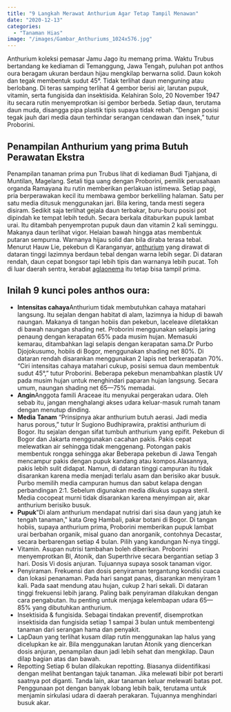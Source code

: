 ```yaml
---
title: "9 Langkah Merawat Anthurium Agar Tetap Tampil Menawan"
date: "2020-12-13"
categories: 
  - "Tanaman Hias"
image: "/images/Gambar_Anthuriums_1024x576.jpg"
---
```


Anthurium koleksi pemasar Jamu Jago itu memang prima. Waktu Trubus bertandang ke kediaman di Temanggung, Jawa Tengah, puluhan pot anthos oura beragam ukuran berdaun hijau mengkilap berwarna solid. Daun kokoh dan tegak membentuk sudut 45°. Tidak terlihat daun menguning atau berlobang. Di teras samping terlihat 4 gembor berisi air, larutan pupuk, vitamin, serta fungisida dan insektisida. Kelahiran Solo, 20 November 1947 itu secara rutin menyemprotkan isi gembor berbeda. Setiap daun, terutama daun muda, disangga pipa plastik tipis supaya tidak rebah. “Dengan posisi tegak jauh dari media daun terhindar serangan cendawan dan insek,” tutur Proborini.

## Penampilan Anthurium yang prima Butuh Perawatan Ekstra

Penampilan tanaman prima pun Trubus lihat di kediaman Budi Tjahjana, di Muntilan, Magelang. Setali tiga uang dengan Proborini, pemilik perusahaan organda Ramayana itu rutin memberikan perlakuan istimewa. Setiap pagi, pria berperawakan kecil itu membawa gembor berkeliling halaman. Satu per satu media ditusuk menggunakan jari. Bila kering, tanda mesti segera disiram. Sedikit saja terlihat gejala daun terbakar, buru-buru posisi pot dipindah ke tempat lebih teduh. Secara berkala ditaburkan pupuk lambat urai. Itu ditambah penyemprotan pupuk daun dan vitamin 2 kali seminggu. Makanya daun terlihat vigor. Helaian bawah hingga atas membentuk putaran sempurna. Warnanya hijau solid dan bila diraba terasa tebal. Menurut Hauw Lie, pekebun di Karanganyar, [anthurium](http://localhost/mitra/topik/anthurium "anthurium") yang dirawat di dataran tinggi lazimnya berdaun tebal dengan warna lebih segar. Di dataran rendah, daun cepat bongsor tapi lebih tipis dan warnanya lebih pucat. Toh di luar daerah sentra, kerabat [aglaonema](http://localhost/mitra/topik/aglaonema "aglaonema") itu tetap bisa tampil prima.

## Inilah 9 kunci poles anthos oura:

- **Intensitas cahaya**Anthurium tidak membutuhkan cahaya matahari langsung. Itu sejalan dengan habitat di alam, lazimnya ia hidup di bawah naungan. Makanya di tangan hobiis dan pekebun, laceleave diletakkan di bawah naungan shading net. Proborini menggunakan selapis jaring penaung dengan kerapatan 65% pada musim hujan. Memasuki kemarau, ditambahkan lagi selapis dengan kerapatan sama.Dr Purbo Djojokusumo, hobiis di Bogor, menggunakan shading net 80%. Di dataran rendah disarankan menggunakan 2 lapis net berkerapatan 70%. “Ciri intensitas cahaya matahari cukup, posisi semua daun membentuk sudut 45°,” tutur Proborini. Beberapa pekebun menambahkan plastik UV pada musim hujan untuk menghindari paparan hujan langsung. Secara umum, naungan shading net 65—75% memadai.
- **Angin**Anggota famili Araceae itu menyukai pergerakan udara. Oleh sebab itu, jangan menghalangi akses udara keluar-masuk rumah tanam dengan menutup dinding.
- **Media Tanam** “Prinsipnya akar anthurium butuh aerasi. Jadi media harus porous,” tutur Ir Sugiono Budhiprawira, praktisi anthurium di Bogor. Itu sejalan dengan sifat tumbuh anthurium yang epifit. Pekebun di Bogor dan Jakarta menggunakan cacahan pakis. Pakis cepat melewatkan air sehingga tidak menggenang. Potongan pakis membentuk rongga sehingga akar Beberapa pekebun di Jawa Tengah mencampur pakis dengan pupuk kandang atau kompos.Alasannya, pakis lebih sulit didapat. Namun, di dataran tinggi campuran itu tidak disarankan karena media menjadi terlalu asam dan berisiko akar busuk. Purbo memilih media campuran humus dan sabut kelapa dengan perbandingan 2:1. Sebelum digunakan media dikukus supaya steril. Media cocopeat murni tidak disarankan karena menyimpan air, akar anthurium berisiko busuk.
- **Pupuk**"Di alam anthurium mendapat nutrisi dari sisa daun yang jatuh ke tengah tanaman," kata Greg Hambali, pakar botani di Bogor. Di tangan hobiis, supaya anthurium prima, Proborini memberikan pupuk lambat urai berbahan organik, misal guano dan anorganik, contohnya Decastar, secara berbarengan setiap 4 bulan. Pilih yang kandungan N-nya tinggi.
- Vitamin. Asupan nutrisi tambahan boleh diberikan. Proborini menyemprotkan BI, Atonik, dan Superthrive secara bergantian setiap 3 hari. Dosis Vi dosis anjuran. Tujuannya supaya sosok tanaman vigor.
- Penyiraman. Frekuensi dan dosis penyiraman tergantung kondisi cuaca dan lokasi penanaman. Pada hari sangat panas, disarankan menyiram 1 kali. Pada saat mendung atau hujan, cukup 2 hari sekali. Di dataran tinggi frekuensi lebih jarang. Paling baik penyiraman dilakukan dengan cara pengabutan. Itu penting untuk menjaga kelembapan udara 65—85% yang dibutuhkan anthurium.
- Insektisida & fungisida. Sebagai tindakan preventif, disemprotkan insektisida dan fungisida setiap 1 sampai 3 bulan untuk membentengi tanaman dari serangan hama dan penyakit.
- LapDaun yang terlihat kusam dilap rutin menggunakan lap halus yang dicelupkan ke air. Bila menggunakan larutan Atonik yang diencerkan dosis anjuran, penampilan daun jadi lebih sehat dan mengkilap. Daun dilap bagian atas dan bawah.
- Repotting Setiap 6 bulan dilakukan repotting. Biasanya diidentifikasi dengan melihat bentangan tajuk tanaman. Jika melewati bibir pot berarti saatnya pot diganti. Tanda lain, akar tanaman keluar melewati batas pot. Penggunaan pot dengan banyak lobang lebih baik, terutama untuk menjamin sirkulasi udara di daerah perakaran. Tujuannya menghindari busuk akar.
